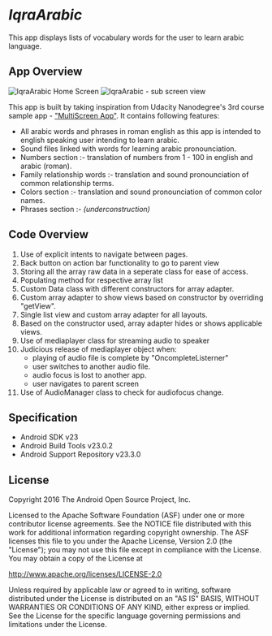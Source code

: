 *IqraArabic*
===================================

This app displays lists of vocabulary words for the user to learn arabic language.

## App Overview

![IqraArabic Home Screen](http://i.imgur.com/2XcrZ48m.jpg)
![IqraArabic - sub screen view](http://i.imgur.com/wdwiAEym.jpg)


This app is built by taking inspiration from Udacity Nanodegree's 3rd course sample app - ["MultiScreen App"](https://www.udacity.com/course/android-basics-multi-screen-apps--ud839).
It contains following features:
*   All arabic words and phrases in roman english as this app is intended to english speaking user intending to learn arabic.
*   Sound files linked with words for learning arabic pronounciation.
*   Numbers section :- translation of numbers from 1 - 100 in english and arabic (roman).
*   Family relationship words :- translation and sound pronounciation of common relationship terms.
*   Colors section :- translation and sound pronounciation of common color names.
*   Phrases section :- _(underconstruction)_ 

## Code Overview
1.  Use of explicit intents to navigate between pages.
2.  Back button on action bar functionality to go to parent view
3.  Storing all the array raw data in a seperate class for ease of access.
4.  Populating method for respective array list
1.  Custom Data class with different constructors for array adapter.
5.  Custom array adapter to show views based on constructor by overriding "getView".
6.  Single list view and custom array adapter for all layouts.
7.  Based on the constructor used, array adapter hides or shows applicable views.
8.  Use of mediaplayer class for streaming audio to speaker
9.  Judicious release of mediaplayer object when:
    *   playing of audio file is complete by "OncompleteListerner"
    *   user switches to another audio file.
    *   audio focus is lost to another app.
    *   user navigates to parent screen
10. Use of AudioManager class to check for audiofocus change.

Specification
--------------

- Android SDK v23
- Android Build Tools v23.0.2
- Android Support Repository v23.3.0

License
-------

Copyright 2016 The Android Open Source Project, Inc.

Licensed to the Apache Software Foundation (ASF) under one or more contributor
license agreements.  See the NOTICE file distributed with this work for
additional information regarding copyright ownership.  The ASF licenses this
file to you under the Apache License, Version 2.0 (the "License"); you may not
use this file except in compliance with the License.  You may obtain a copy of
the License at

http://www.apache.org/licenses/LICENSE-2.0

Unless required by applicable law or agreed to in writing, software
distributed under the License is distributed on an "AS IS" BASIS, WITHOUT
WARRANTIES OR CONDITIONS OF ANY KIND, either express or implied.  See the
License for the specific language governing permissions and limitations under
the License.
